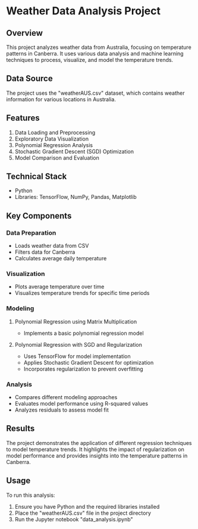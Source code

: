 # Weather Data Analysis Project

## Overview
This project analyzes weather data from Australia, focusing on temperature patterns in Canberra. It uses various data analysis and machine learning techniques to process, visualize, and model the temperature trends.

## Data Source
The project uses the "weatherAUS.csv" dataset, which contains weather information for various locations in Australia.

## Features
1. Data Loading and Preprocessing
2. Exploratory Data Visualization
3. Polynomial Regression Analysis
4. Stochastic Gradient Descent (SGD) Optimization
5. Model Comparison and Evaluation

## Technical Stack
- Python
- Libraries: TensorFlow, NumPy, Pandas, Matplotlib

## Key Components

### Data Preparation
- Loads weather data from CSV
- Filters data for Canberra
- Calculates average daily temperature

### Visualization
- Plots average temperature over time
- Visualizes temperature trends for specific time periods

### Modeling
1. Polynomial Regression using Matrix Multiplication
   - Implements a basic polynomial regression model
   
2. Polynomial Regression with SGD and Regularization
   - Uses TensorFlow for model implementation
   - Applies Stochastic Gradient Descent for optimization
   - Incorporates regularization to prevent overfitting

### Analysis
- Compares different modeling approaches
- Evaluates model performance using R-squared values
- Analyzes residuals to assess model fit

## Results
The project demonstrates the application of different regression techniques to model temperature trends. It highlights the impact of regularization on model performance and provides insights into the temperature patterns in Canberra.

## Usage
To run this analysis:
1. Ensure you have Python and the required libraries installed
2. Place the "weatherAUS.csv" file in the project directory
3. Run the Jupyter notebook "data_analysis.ipynb"
